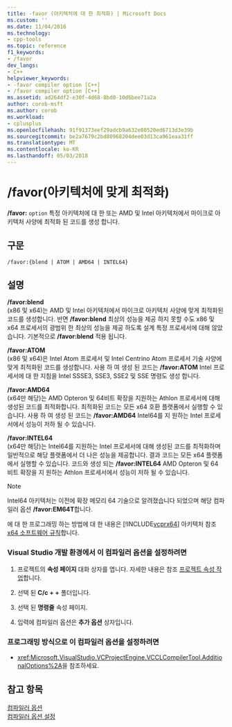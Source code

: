 ```yaml
---
title: -favor (아키텍처에 대 한 최적화) | Microsoft Docs
ms.custom: ''
ms.date: 11/04/2016
ms.technology:
- cpp-tools
ms.topic: reference
f1_keywords:
- /favor
dev_langs:
- C++
helpviewer_keywords:
- -favor compiler option [C++]
- /favor compiler option [C++]
ms.assetid: ad264df2-e30f-4d68-8bd0-10d6bee71a2a
author: corob-msft
ms.author: corob
ms.workload:
- cplusplus
ms.openlocfilehash: 91f91373eef29adcb9a632e80520ed6713d3e39b
ms.sourcegitcommit: be2a7679c2bd80968204dee03d13ca961eaa31ff
ms.translationtype: MT
ms.contentlocale: ko-KR
ms.lasthandoff: 05/03/2018
---
```

# <a name="favor-optimize-for-architecture-specifics"></a>/favor(아키텍처에 맞게 최적화)
**/favor:** `option` 특정 아키텍처에 대 한 또는 AMD 및 Intel 아키텍처에서 마이크로 아키텍처 사양에 최적화 된 코드를 생성 합니다.  
  
## <a name="syntax"></a>구문  
  
```  
/favor:{blend | ATOM | AMD64 | INTEL64}  
```  
  
## <a name="remarks"></a>설명  
 **/favor:blend**  
 (x86 및 x64)는 AMD 및 Intel 아키텍처에서 마이크로 아키텍처 사양에 맞게 최적화된 코드를 생성합니다. 반면 **/favor:blend** 최상의 성능을 제공 하지 못할 수도 x86 및 x64 프로세서의 광범위 한 최상의 성능을 제공 하도록 설계 특정 프로세서에 대해 않았습니다. 기본적으로 **/favor:blend** 적용 됩니다.  
  
 **/favor:ATOM**  
 (x86 및 x64)은 Intel Atom 프로세서 및 Intel Centrino Atom 프로세서 기술 사양에 맞게 최적화된 코드를 생성합니다. 사용 하 여 생성 된 코드는 **/favor:ATOM** Intel 프로세서에 대 한 지침을 Intel SSSE3, SSE3, SSE2 및 SSE 명령도 생성 합니다.  
  
 **/favor:AMD64**  
 (x64만 해당)는 AMD Opteron 및 64비트 확장을 지원하는 Athlon 프로세서에 대해 생성된 코드를 최적화합니다. 최적화된 코드는 모든 x64 호환 플랫폼에서 실행할 수 있습니다. 사용 하 여 생성 된 코드는 **/favor:AMD64** Intel64를 지 원하는 Intel 프로세서에서 성능이 저하 될 수 있습니다.  
  
 **/favor:INTEL64**  
 (x64만 해당)는 Intel64를 지원하는 Intel 프로세서에 대해 생성된 코드를 최적화하며 일반적으로 해당 플랫폼에서 더 나은 성능을 제공합니다. 결과 코드는 모든 x64 플랫폼에서 실행할 수 있습니다. 코드와 생성 되는 **/favor:INTEL64** AMD Opteron 및 64 비트 확장을 지 원하는 Athlon 프로세서에서 성능이 저하 될 수 있습니다.  
  
> [!NOTE]
>  Intel64 아키텍처는 이전에 확장 메모리 64 기술으로 알려졌습니다 되었으며 해당 컴파일러 옵션 **/favor:EM64T**합니다.  
  
 에 대 한 프로그래밍 하는 방법에 대 한 내용은 [!INCLUDE[vcprx64](../../assembler/inline/includes/vcprx64_md.md)] 아키텍처 참조 [x64 소프트웨어 규칙](../../build/x64-software-conventions.md)합니다.  
  
### <a name="to-set-this-compiler-option-in-the-visual-studio-development-environment"></a>Visual Studio 개발 환경에서 이 컴파일러 옵션을 설정하려면  
  
1.  프로젝트의 **속성 페이지** 대화 상자를 엽니다. 자세한 내용은 참조 [프로젝트 속성 작업](../../ide/working-with-project-properties.md)합니다.  
  
2.  선택 된 **C/c + +** 폴더입니다.  
  
3.  선택 된 **명령줄** 속성 페이지.  
  
4.  입력에 컴파일러 옵션은 **추가 옵션** 상자입니다.  
  
### <a name="to-set-this-compiler-option-programmatically"></a>프로그래밍 방식으로 이 컴파일러 옵션을 설정하려면  
  
-   <xref:Microsoft.VisualStudio.VCProjectEngine.VCCLCompilerTool.AdditionalOptions%2A>을 참조하세요.  
  
## <a name="see-also"></a>참고 항목  
 [컴파일러 옵션](../../build/reference/compiler-options.md)   
 [컴파일러 옵션 설정](../../build/reference/setting-compiler-options.md)